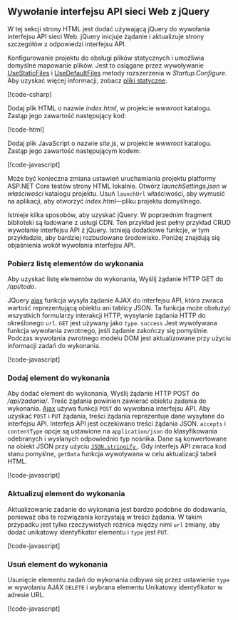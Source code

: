 ## <a name="call-the-web-api-with-jquery"></a>Wywołanie interfejsu API sieci Web z jQuery

W tej sekcji strony HTML jest dodać używającą jQuery do wywołania interfejsu API sieci Web. jQuery inicjuje żądanie i aktualizuje strony szczegółów z odpowiedzi interfejsu API.

Konfigurowanie projektu do obsługi plików statycznych i umożliwia domyślne mapowanie plików. Jest to osiągane przez wywoływanie [UseStaticFiles](/dotnet/api/microsoft.aspnetcore.builder.staticfileextensions.usestaticfiles#Microsoft_AspNetCore_Builder_StaticFileExtensions_UseStaticFiles_Microsoft_AspNetCore_Builder_IApplicationBuilder_) i [UseDefaultFiles](/dotnet/api/microsoft.aspnetcore.builder.defaultfilesextensions.usedefaultfiles#Microsoft_AspNetCore_Builder_DefaultFilesExtensions_UseDefaultFiles_Microsoft_AspNetCore_Builder_IApplicationBuilder_) metody rozszerzenia w *Startup.Configure*. Aby uzyskać więcej informacji, zobacz [pliki statyczne](xref:fundamentals/static-files).

[!code-csharp[](../../tutorials/first-web-api/samples/2.0/TodoApi/Startup2.cs?name=snippet_Configure&highlight=3-4)]

Dodaj plik HTML o nazwie *index.html*, w projekcie *wwwroot* katalogu. Zastąp jego zawartość następujący kod:

[!code-html[](../../tutorials/first-web-api/samples/2.0/TodoApi/wwwroot/index.html)]

Dodaj plik JavaScript o nazwie *site.js*, w projekcie *wwwroot* katalogu. Zastąp jego zawartość następującym kodem:

[!code-javascript[](../../tutorials/first-web-api/samples/2.0/TodoApi/wwwroot/site.js?name=snippet_SiteJs)]

Może być konieczna zmiana ustawień uruchamiania projektu platformy ASP.NET Core testów strony HTML lokalnie. Otwórz *launchSettings.json* w *właściwości* katalogu projektu. Usuń `launchUrl` właściwości, aby wymusić na aplikacji, aby otworzyć *index.html*&mdash;pliku projektu domyślnego.

Istnieje kilka sposobów, aby uzyskać jQuery. W poprzednim fragment biblioteki są ładowane z usługi CDN. Ten przykład jest pełny przykład CRUD wywołanie interfejsu API z jQuery. Istnieją dodatkowe funkcje, w tym przykładzie, aby bardziej rozbudowane środowisko. Poniżej znajdują się objaśnienia wokół wywołania interfejsu API.

### <a name="get-a-list-of-to-do-items"></a>Pobierz listę elementów do wykonania

Aby uzyskać listę elementów do wykonania, Wyślij żądanie HTTP GET do */api/todo*.

JQuery [ajax](https://api.jquery.com/jquery.ajax/) funkcja wysyła żądanie AJAX do interfejsu API, która zwraca wartość reprezentującą obiektu ani tablicy JSON. Ta funkcja może obsłużyć wszystkich formularzy interakcji HTTP, wysyłanie żądania HTTP do określonego `url`. `GET` jest używany jako `type`. `success` Jest wywoływana funkcja wywołania zwrotnego, jeśli żądanie zakończy się pomyślnie. Podczas wywołania zwrotnego modelu DOM jest aktualizowane przy użyciu informacji zadań do wykonania.

[!code-javascript[](../../tutorials/first-web-api/samples/2.0/TodoApi/wwwroot/site.js?name=snippet_GetData)]

### <a name="add-a-to-do-item"></a>Dodaj element do wykonania

Aby dodać element do wykonania, Wyślij żądanie HTTP POST do */api/zadania/*. Treść żądania powinien zawierać obiektu zadania do wykonania. [Ajax](https://api.jquery.com/jquery.ajax/) używa funkcji `POST` do wywołania interfejsu API. Aby uzyskać `POST` i `PUT` żądania, treści żądania reprezentuje dane wysyłane do interfejsu API. Interfejs API jest oczekiwano treści żądania JSON. `accepts` i `contentType` opcje są ustawione na `application/json` do klasyfikowania odebranych i wysłanych odpowiednio typ nośnika. Dane są konwertowane na obiekt JSON przy użyciu [ `JSON.stringify` ](https://developer.mozilla.org/docs/Web/JavaScript/Reference/Global_Objects/JSON/stringify). Gdy interfejs API zwraca kod stanu pomyślne, `getData` funkcja wywoływana w celu aktualizacji tabeli HTML.

[!code-javascript[](../../tutorials/first-web-api/samples/2.0/TodoApi/wwwroot/site.js?name=snippet_AddItem)]

### <a name="update-a-to-do-item"></a>Aktualizuj element do wykonania

Aktualizowanie zadanie do wykonania jest bardzo podobne do dodawania, ponieważ oba te rozwiązania korzystają w treści żądania. W takim przypadku jest tylko rzeczywistych różnica między nimi `url` zmiany, aby dodać unikatowy identyfikator elementu i `type` jest `PUT`.

[!code-javascript[](../../tutorials/first-web-api/samples/2.0/TodoApi/wwwroot/site.js?name=snippet_AjaxPut)]

### <a name="delete-a-to-do-item"></a>Usuń element do wykonania

Usunięcie elementu zadań do wykonania odbywa się przez ustawienie `type` w wywołaniu AJAX `DELETE` i wybrana elementu Unikatowy identyfikator w adresie URL.

[!code-javascript[](../../tutorials/first-web-api/samples/2.0/TodoApi/wwwroot/site.js?name=snippet_AjaxDelete)]
